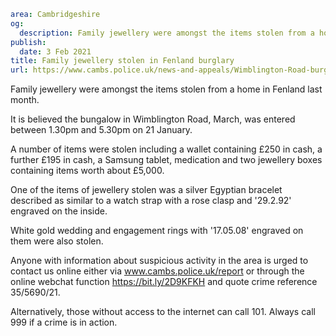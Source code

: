 ```yaml
area: Cambridgeshire
og:
  description: Family jewellery were amongst the items stolen from a home in Fenland last month.
publish:
  date: 3 Feb 2021
title: Family jewellery stolen in Fenland burglary
url: https://www.cambs.police.uk/news-and-appeals/Wimblington-Road-burglary-appeal-Feb2021
```

Family jewellery were amongst the items stolen from a home in Fenland last month.

It is believed the bungalow in Wimblington Road, March, was entered between 1.30pm and 5.30pm on 21 January.

A number of items were stolen including a wallet containing £250 in cash, a further £195 in cash, a Samsung tablet, medication and two jewellery boxes containing items worth about £5,000.

One of the items of jewellery stolen was a silver Egyptian bracelet described as similar to a watch strap with a rose clasp and '29.2.92' engraved on the inside.

White gold wedding and engagement rings with '17.05.08' engraved on them were also stolen.

Anyone with information about suspicious activity in the area is urged to contact us online either via www.cambs.police.uk/report or through the online webchat function https://bit.ly/2D9KFKH and quote crime reference 35/5690/21.

Alternatively, those without access to the internet can call 101. Always call 999 if a crime is in action.

